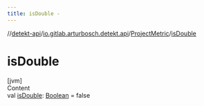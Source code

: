 ```yaml
---
title: isDouble -
---
```

//[detekt-api](../../index.md)/[io.gitlab.arturbosch.detekt.api](../index.md)/[ProjectMetric](index.md)/[isDouble](is-double.md)



# isDouble  
[jvm]  
Content  
val [isDouble](is-double.md): [Boolean](https://kotlinlang.org/api/latest/jvm/stdlib/kotlin/-boolean/index.html) = false  



